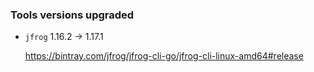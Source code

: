 ### Tools versions upgraded

* `jfrog` 1.16.2 -> 1.17.1

  https://bintray.com/jfrog/jfrog-cli-go/jfrog-cli-linux-amd64#release
